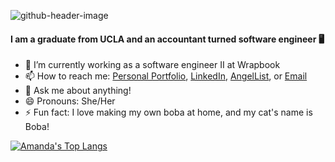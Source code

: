 ![github-header-image](https://user-images.githubusercontent.com/92603028/157566587-cb4262d5-beb0-4478-9562-c9783007395b.png)

#### I am a graduate from UCLA and an accountant turned software engineer 🖥️

- 🌱 I’m currently working as a software engineer II at Wrapbook
- 📫 How to reach me: [Personal Portfolio](https://amandakchen.com/), [LinkedIn](https://www.linkedin.com/in/amanda-chen-4b175a146/), [AngelList](https://angel.co/u/amanda-chen-13), or [Email](mailto:amandac3600@gmail.com)
- 💬 Ask me about anything!
- 😄 Pronouns: She/Her
- ⚡ Fun fact: I love making my own boba at home, and my cat's name is Boba!

[![Amanda's Top Langs](https://github-readme-stats.vercel.app/api/top-langs/?username=amandac3600)](https://github.com/amandac3600/github-readme-stats)
